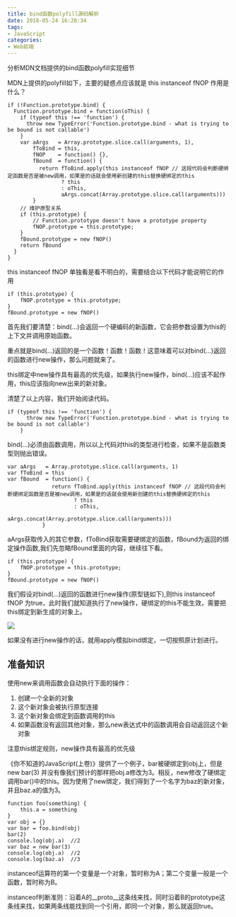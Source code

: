 ```yaml
---
title: bind函数polyfill源码解析
date: 2018-05-24 16:28:34
tags:
- JavaScript
categories:
- Web前端
---
```


分析MDN文档提供的bind函数polyfill实现细节

<!--more-->

MDN上提供的polyfill如下，主要的疑惑点应该就是 this instanceof fNOP 作用是什么？

```
if (!Function.prototype.bind) {
  Function.prototype.bind = function(oThis) {
    if (typeof this !== 'function') {
      throw new TypeError('Function.prototype.bind - what is trying to be bound is not callable')
    }
    var aArgs   = Array.prototype.slice.call(arguments, 1),
        fToBind = this,
        fNOP    = function() {},
        fBound  = function() {
          return fToBind.apply(this instanceof fNOP // 这段代码会判断硬绑定函数是否是被new调用，如果是的话就会使用新创建的this替换硬绑定的this
                 ? this
                 : oThis,
                 aArgs.concat(Array.prototype.slice.call(arguments)))
        }
    // 维护原型关系
    if (this.prototype) {
        // Function.prototype doesn't have a prototype property
        fNOP.prototype = this.prototype; 
    }
    fBound.prototype = new fNOP()
    return fBound
  }
}
```

this instanceof fNOP 单独看是看不明白的，需要结合以下代码才能说明它的作用

```
if (this.prototype) {
    fNOP.prototype = this.prototype; 
}
fBound.prototype = new fNOP()
```

首先我们要清楚：bind(...)会返回一个硬编码的新函数，它会把参数设置为this的上下文并调用原始函数。

重点就是bind(...)返回的是一个函数！函数！函数！这意味着可以对bind(...)返回的函数进行new操作，那么问题就来了。

this绑定中new操作具有最高的优先级，如果执行new操作，bind(...)应该不起作用，this应该指向new出来的新对象。

清楚了以上内容，我们开始阅读代码。

```
if (typeof this !== 'function') {
      throw new TypeError('Function.prototype.bind - what is trying to be bound is not callable')
    }
```

bind(...)必须由函数调用，所以以上代码对this的类型进行检查，如果不是函数类型则抛出错误。

```
var aArgs   = Array.prototype.slice.call(arguments, 1)
var fToBind = this
var fBound  = function() {
              return fToBind.apply(this instanceof fNOP // 这段代码会判断硬绑定函数是否是被new调用，如果是的话就会使用新创建的this替换硬绑定的this
                     ? this
                     : oThis,
                     aArgs.concat(Array.prototype.slice.call(arguments)))
           }
```

aArgs获取传入的其它参数，fToBind获取需要硬绑定的函数，fBound为返回的绑定操作函数,我们先忽略fBound里面的内容，继续往下看。

```
if (this.prototype) {
    fNOP.prototype = this.prototype; 
}
fBound.prototype = new fNOP()
```
我们假设对bind(...)返回的函数进行new操作(原型链如下),则this instanceof fNOP 为true，此时我们就知道执行了new操作，硬绑定的this不能生效，需要把this绑定到新生成的对象上。

![](http://112.74.18.120:3001/p15.png)

如果没有进行new操作的话，就用apply模拟bind绑定，一切按照原计划进行。

## 准备知识

使用new来调用函数会自动执行下面的操作：
1. 创建一个全新的对象
2. 这个新对象会被执行原型连接
3. 这个新对象会绑定到函数调用的this
4. 如果函数没有返回其他对象，那么new表达式中的函数调用会自动返回这个新对象

注意this绑定规则，new操作具有最高的优先级

《你不知道的JavaScript(上卷)》提供了一个例子，bar被硬绑定到obj上，但是new bar(3) 并没有像我们预计的那样把obj.a修改为3。相反，new修改了硬绑定调用bar()中的this。因为使用了new绑定，我们得到了一个名字为baz的新对象，并且baz.a的值为3。

```
function foo(something) {
    this.a = something
}
var obj = {}
var bar = foo.bind(obj)
bar(2)
console.log(obj.a)  //2
var baz = new bar(3)
console.log(obj.a)  //2
console.log(baz.a)  //3
```

instanceof运算符的第一个变量是一个对象，暂时称为A；第二个变量一般是一个函数，暂时称为B。

instanceof判断准则：沿着A的__proto__这条线来找，同时沿着B的prototype这条线来找，如果两条线能找到同一个引用，即同一个对象，那么就返回true。


